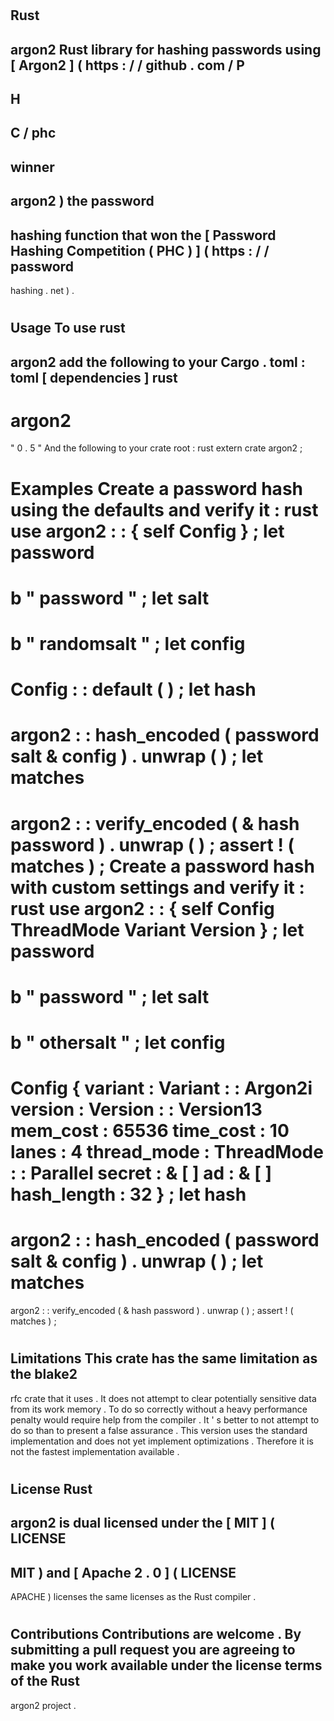#
Rust
-
argon2
Rust
library
for
hashing
passwords
using
[
Argon2
]
(
https
:
/
/
github
.
com
/
P
-
H
-
C
/
phc
-
winner
-
argon2
)
the
password
-
hashing
function
that
won
the
[
Password
Hashing
Competition
(
PHC
)
]
(
https
:
/
/
password
-
hashing
.
net
)
.
#
#
Usage
To
use
rust
-
argon2
add
the
following
to
your
Cargo
.
toml
:
toml
[
dependencies
]
rust
-
argon2
=
"
0
.
5
"
And
the
following
to
your
crate
root
:
rust
extern
crate
argon2
;
#
#
Examples
Create
a
password
hash
using
the
defaults
and
verify
it
:
rust
use
argon2
:
:
{
self
Config
}
;
let
password
=
b
"
password
"
;
let
salt
=
b
"
randomsalt
"
;
let
config
=
Config
:
:
default
(
)
;
let
hash
=
argon2
:
:
hash_encoded
(
password
salt
&
config
)
.
unwrap
(
)
;
let
matches
=
argon2
:
:
verify_encoded
(
&
hash
password
)
.
unwrap
(
)
;
assert
!
(
matches
)
;
Create
a
password
hash
with
custom
settings
and
verify
it
:
rust
use
argon2
:
:
{
self
Config
ThreadMode
Variant
Version
}
;
let
password
=
b
"
password
"
;
let
salt
=
b
"
othersalt
"
;
let
config
=
Config
{
variant
:
Variant
:
:
Argon2i
version
:
Version
:
:
Version13
mem_cost
:
65536
time_cost
:
10
lanes
:
4
thread_mode
:
ThreadMode
:
:
Parallel
secret
:
&
[
]
ad
:
&
[
]
hash_length
:
32
}
;
let
hash
=
argon2
:
:
hash_encoded
(
password
salt
&
config
)
.
unwrap
(
)
;
let
matches
=
argon2
:
:
verify_encoded
(
&
hash
password
)
.
unwrap
(
)
;
assert
!
(
matches
)
;
#
#
Limitations
This
crate
has
the
same
limitation
as
the
blake2
-
rfc
crate
that
it
uses
.
It
does
not
attempt
to
clear
potentially
sensitive
data
from
its
work
memory
.
To
do
so
correctly
without
a
heavy
performance
penalty
would
require
help
from
the
compiler
.
It
'
s
better
to
not
attempt
to
do
so
than
to
present
a
false
assurance
.
This
version
uses
the
standard
implementation
and
does
not
yet
implement
optimizations
.
Therefore
it
is
not
the
fastest
implementation
available
.
#
#
License
Rust
-
argon2
is
dual
licensed
under
the
[
MIT
]
(
LICENSE
-
MIT
)
and
[
Apache
2
.
0
]
(
LICENSE
-
APACHE
)
licenses
the
same
licenses
as
the
Rust
compiler
.
#
#
Contributions
Contributions
are
welcome
.
By
submitting
a
pull
request
you
are
agreeing
to
make
you
work
available
under
the
license
terms
of
the
Rust
-
argon2
project
.
